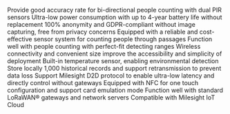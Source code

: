Provide good accuracy rate for bi-directional people counting with dual PIR sensors
Ultra-low power consumption with up to 4-year battery life without replacement
100% anonymity and GDPR-compliant without image capturing, free from privacy concerns
Equipped with a reliable and cost-effective sensor system for counting people through passages
Function well with people counting with perfect-fit detecting ranges
Wireless connectivity and convenient size improve the accessibility and simplicity of deployment
Built-in temperature sensor, enabling environmental detection
Store locally 1,000 historical records and support retransmission to prevent data loss
Support Milesight D2D protocol to enable ultra-low latency and directly control without gateways
Equipped with NFC for one touch configuration and support card emulation mode
Function well with standard LoRaWAN® gateways and network servers
Compatible with Milesight IoT Cloud
